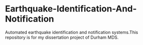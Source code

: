 # Earthquake-Identification-And-Notification
Automated earthquake identification and notification systems.This repository is for my dissertation project of Durham MDS. 

